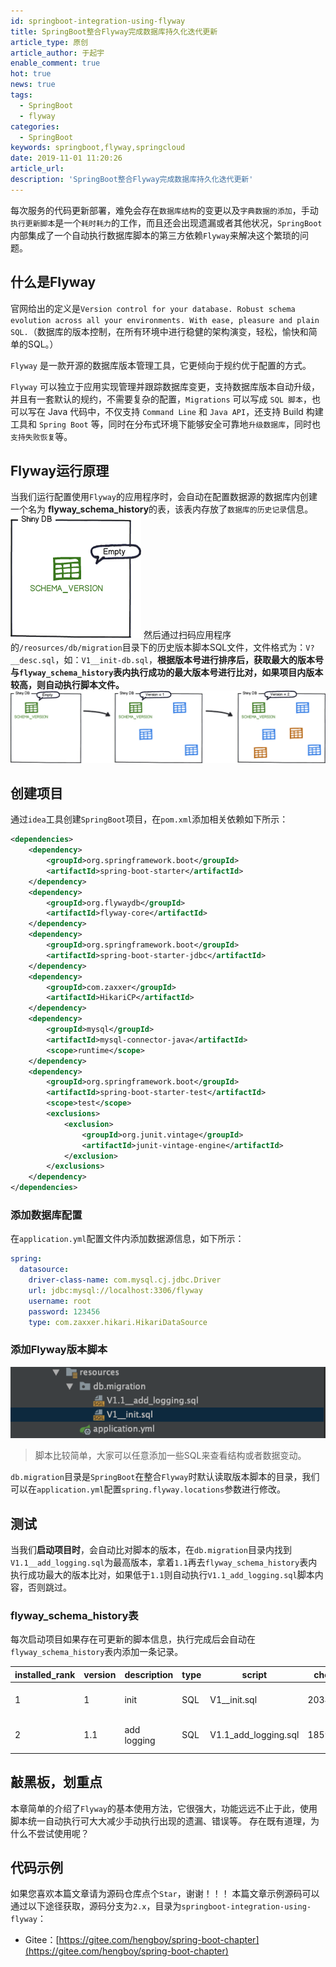 ```yaml
---
id: springboot-integration-using-flyway
title: SpringBoot整合Flyway完成数据库持久化迭代更新
article_type: 原创
article_author: 于起宇
enable_comment: true
hot: true
news: true
tags:
  - SpringBoot
  - flyway
categories:
  - SpringBoot
keywords: springboot,flyway,springcloud
date: 2019-11-01 11:20:26
article_url:
description: 'SpringBoot整合Flyway完成数据库持久化迭代更新'
---
```

每次服务的代码更新部署，难免会存在`数据库结构`的变更以及`字典数据的添加`，手动`执行更新脚本`是一个`耗时耗力`的工作，而且还会出现遗漏或者其他状况，`SpringBoot`内部集成了一个自动执行数据库脚本的第三方依赖`Flyway`来解决这个繁琐的问题。
<!--more-->

## 什么是Flyway
官网给出的定义是`Version control for your database.
Robust schema evolution across all your environments.
With ease, pleasure and plain SQL.`（数据库的版本控制，在所有环境中进行稳健的架构演变，轻松，愉快和简单的SQL。）

`Flyway` 是一款开源的数据库版本管理工具，它更倾向于规约优于配置的方式。

`Flyway` 可以独立于应用实现管理并跟踪数据库变更，支持数据库版本自动升级，并且有一套默认的规约，不需要复杂的配置，`Migrations` 可以写成 `SQL 脚本`，也可以写在 Java 代码中，不仅支持 `Command Line` 和 `Java API`，还支持 Build 构建工具和 `Spring Boot` 等，同时在分布式环境下能够安全可靠地`升级数据库`，同时也`支持失败恢复`等。

## Flyway运行原理
当我们运行配置使用`Flyway`的应用程序时，会自动在配置数据源的数据库内创建一个名为
**flyway_schema_history**的表，该表内存放了`数据库的历史记录`信息。
![](/images/post/springboot-integration-using-flyway-2.png)
然后通过扫码应用程序的`/reosurces/db/migration`目录下的历史版本脚本SQL文件，文件格式为：`V?__desc.sql`，如：`V1__init-db.sql`，**根据版本号进行排序后，获取最大的版本号与`flyway_schema_history`表内执行成功的最大版本号进行比对，如果项目内版本较高，则自动执行脚本文件。**
![](/images/post/springboot-integration-using-flyway-3.png)

## 创建项目
通过`idea`工具创建`SpringBoot`项目，在`pom.xml`添加相关依赖如下所示：
```xml
<dependencies>
    <dependency>
        <groupId>org.springframework.boot</groupId>
        <artifactId>spring-boot-starter</artifactId>
    </dependency>
    <dependency>
        <groupId>org.flywaydb</groupId>
        <artifactId>flyway-core</artifactId>
    </dependency>
    <dependency>
        <groupId>org.springframework.boot</groupId>
        <artifactId>spring-boot-starter-jdbc</artifactId>
    </dependency>
    <dependency>
        <groupId>com.zaxxer</groupId>
        <artifactId>HikariCP</artifactId>
    </dependency>
    <dependency>
        <groupId>mysql</groupId>
        <artifactId>mysql-connector-java</artifactId>
        <scope>runtime</scope>
    </dependency>
    <dependency>
        <groupId>org.springframework.boot</groupId>
        <artifactId>spring-boot-starter-test</artifactId>
        <scope>test</scope>
        <exclusions>
            <exclusion>
                <groupId>org.junit.vintage</groupId>
                <artifactId>junit-vintage-engine</artifactId>
            </exclusion>
        </exclusions>
    </dependency>
</dependencies>
```
### 添加数据库配置
在`application.yml`配置文件内添加数据源信息，如下所示：
```yaml
spring:
  datasource:
    driver-class-name: com.mysql.cj.jdbc.Driver
    url: jdbc:mysql://localhost:3306/flyway
    username: root
    password: 123456
    type: com.zaxxer.hikari.HikariDataSource
```

### 添加Flyway版本脚本
![](/images/post/springboot-integration-using-flyway-4.png)
> 脚本比较简单，大家可以任意添加一些SQL来查看结构或者数据变动。

`db.migration`目录是`SpringBoot`在整合`Flyway`时默认读取版本脚本的目录，我们可以在`application.yml`配置`spring.flyway.locations`参数进行修改。

## 测试
当我们**启动项目时**，会自动比对脚本的版本，在`db.migration`目录内找到`V1.1__add_logging.sql`为最高版本，拿着`1.1`再去`flyway_schema_history`表内执行成功最大的版本比对，如果低于`1.1`则自动执行`V1.1_add_logging.sql`脚本内容，否则跳过。

### flyway_schema_history表

每次启动项目如果存在可更新的脚本信息，执行完成后会自动在`flyway_schema_history`表内添加一条记录。

| installed_rank | version | description | type | script               | checksum   | installed_by | installed_on        | execute_time | success |
| -------------- | ------- | ----------- | ---- | -------------------- | ---------- | ------------ | ------------------- | ------------ | ------- |
| 1              | 1       | init        | SQL  | V1__init.sql         | 2034194600 | root         | 2019-10-23 21:44:36 | 17           | 1       |
| 2              | 1.1     | add logging | SQL  | V1.1_add_logging.sql | 1859098444 | root         | 2019-10-23 21:46:50 | 54           | 1       |

## 敲黑板，划重点
本章简单的介绍了`Flyway`的基本使用方法，它很强大，功能远远不止于此，使用脚本统一自动执行可大大减少手动执行出现的遗漏、错误等。
存在既有道理，为什么不尝试使用呢？

## 代码示例
如果您喜欢本篇文章请为源码仓库点个`Star`，谢谢！！！
本篇文章示例源码可以通过以下途径获取，源码分支为`2.x`，目录为`springboot-integration-using-flyway`：
- Gitee：[https://gitee.com/hengboy/spring-boot-chapter](https://gitee.com/hengboy/spring-boot-chapter)